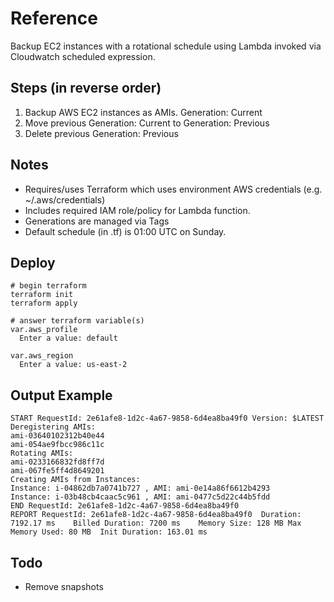 # Reference
Backup EC2 instances with a rotational schedule using Lambda invoked via Cloudwatch scheduled expression.

## Steps (in reverse order)
1. Backup AWS EC2 instances as AMIs. Generation: Current
2. Move previous Generation: Current to Generation: Previous
3. Delete previous Generation: Previous

## Notes
- Requires/uses Terraform which uses environment AWS credentials (e.g. ~/.aws/credentials)
- Includes required IAM role/policy for Lambda function.
- Generations are managed via Tags
- Default schedule (in .tf) is 01:00 UTC on Sunday.

## Deploy
```
# begin terraform
terraform init
terraform apply

# answer terraform variable(s)
var.aws_profile
  Enter a value: default

var.aws_region
  Enter a value: us-east-2
```

## Output Example
```
START RequestId: 2e61afe8-1d2c-4a67-9858-6d4ea8ba49f0 Version: $LATEST
Deregistering AMIs: 
ami-03640102312b40e44
ami-054ae9fbcc986c11c
Rotating AMIs: 
ami-0233166832fd8ff7d
ami-067fe5ff4d8649201
Creating AMIs from Instances: 
Instance: i-04862db7a0741b727 , AMI: ami-0e14a86f6612b4293
Instance: i-03b48cb4caac5c961 , AMI: ami-0477c5d22c44b5fdd
END RequestId: 2e61afe8-1d2c-4a67-9858-6d4ea8ba49f0
REPORT RequestId: 2e61afe8-1d2c-4a67-9858-6d4ea8ba49f0	Duration: 7192.17 ms	Billed Duration: 7200 ms	Memory Size: 128 MB	Max Memory Used: 80 MB	Init Duration: 163.01 ms	
```

## Todo
- Remove snapshots
